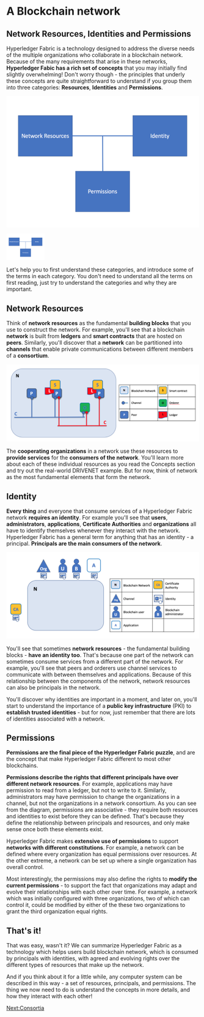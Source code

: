 # A Blockchain network

## Network Resources, Identities and Permissions

Hyperledger Fabric is a technology designed to address the diverse needs of the multiple organizations who collaborate in a blockchain network. Because of the many requirements that arise in these networks, **Hyperledger Fabic has a rich set of concepts** that you may initially find slightly overwhelming! Don't worry though - the principles that underly these concepts are quite straightforward to understand if you group them into three categories: **Resources**, **Identities** and **Permissions**.

![NetworkElements](./ABlockchainNetwork.diagram.1.png)

<img src="./ABlockchainNetwork.diagram.1.png" alt="NetworkElements" style="width: 100px;"/>

Let's help you to first understand these categories, and introduce some of the terms in each category. You don't need to understand all the terms on first reading, just try to understand the categories and why they are important.

## Network Resources

Think of **network resources** as the fundamental **building blocks** that you use to construct the network. For example, you'll see that a blockchain **network** is built from **ledgers** and **smart contracts** that are hosted on **peers**.  Similarly, you'll discover that  a **network** can be partitioned into **channels** that enable private communications between different members of a **consortium**.

![NetworkResources](./ABlockchainNetwork.diagram.2.png)

The **cooperating organizations** in a network use these resources to **provide services** for the **consumers of the network**. You'll learn more about each of these individual resources as you read the Concepts section and try out the real-world DRIVENET example. But for now, think of network as the most fundamental elements that form the network.

## Identity

**Every thing** and everyone that consume services of a Hyperledger Fabric network **requires an identity**.  For example you'll see that **users**, **administrators**, **applications**, **Certificate Authorities** and **organizations** all have to identify themselves whenever they interact with the network. Hyperledger Fabric has a general term for anything that has an identity - a principal. **Principals are the main consumers of the network**.

![NetworkPrincipals1](./ABlockchainNetwork.diagram.3.png)

You'll see that sometimes **network resources** - the fundamental building blocks - **have an identity too**. That's because one part of the network can sometimes consume services from a different part of the network. For example, you'll see that peers and orderers use channel services to communicate with between themselves and applications. Because of this relationship between the components of the network, network resources can also be principals in the network.

You'll discover why identities are important in a moment, and later on, you'll start to understand the importance of a **public key infrastructure** (PKI) to **establish trusted identities** - but for now, just remember that there are lots of identities associated with a network.

## Permissions

**Permissions are the final piece of the Hyperledger Fabric puzzle**, and are the concept that make Hyperledger Fabric different to most other blockchains.   

**Permissions describe the rights that different principals have over different network resources**. For example, applications may have permission to read from a ledger, but not to write to it. Similarly, administrators may have permission to change the organizations in a channel, but not the organizations in a network consortium. As you can see from the diagram, permissions are associative - they require both resources and identities to exist before they can be defined. That's because they define the relationship between principals and resources, and only make sense once both these elements exist.

Hyperledger Fabric makes **extensive use of permissions** to support **networks with different constitutions**.  For example, a network can be defined where every organization has equal permissions over resources. At the other extreme, a network can be set up where a single organization has overall control.

Most interestingly, the permissions may also define the rights to **modify the current permissions** - to support the fact that organizations may adapt and evolve their relationships with each other over time.  For example, a network which was initially configured with three organizations, two of which can control it, could be modified by either of the these two organizations to grant the third organization equal rights.

## That's it!

That was easy, wasn't it? We can summarize Hyperledger Fabric as a technology which helps users build blockchain network, which is consumed by principals with identities, with agreed and evolving rights over the different types of resources that make up the network.

And if you think about it for a little while, any computer system can be described in this way - a set of resources, principals, and permissions.  The thing we now need to do is understand the concepts in more details, and how they interact with each other!

[Next:Consortia](./Consortia.md)
